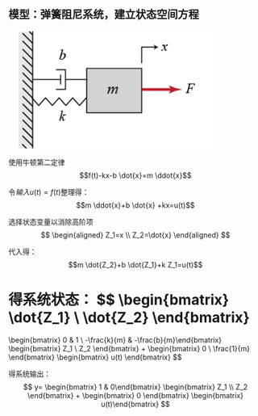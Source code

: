 ## 模型：弹簧阻尼系统，建立状态空间方程
![](pic/1.png)

使用牛顿第二定律
$$f(t)-kx-b \dot{x}=m \ddot{x}$$

令$输入 u(t)=f(t)$整理得：
$$m \ddot{x}+b \dot{x} +kx=u(t)$$

选择状态变量以消除高阶项
$$
\begin{aligned}
Z_1=x \\
Z_2=\dot{x}
\end{aligned}
$$

代入得：
$$m \dot{Z_2}+b \dot{Z_1}+k Z_1=u(t)$$

得系统状态：
$$
\begin{bmatrix} \dot{Z_1} \\ \dot{Z_2} \end{bmatrix}
=
\begin{bmatrix} 0 & 1 \\ -\frac{k}{m} & -\frac{b}{m}\end{bmatrix}
\begin{bmatrix} Z_1 \\ Z_2 \end{bmatrix}
+
\begin{bmatrix} 0 \\ \frac{1}{m} \end{bmatrix}
\begin{bmatrix} u(t) \end{bmatrix}
$$

得系统输出：
$$
y=
\begin{bmatrix} 1 & 0\end{bmatrix}
\begin{bmatrix} Z_1 \\ Z_2 \end{bmatrix}
+
\begin{bmatrix} 0 \end{bmatrix}
\begin{bmatrix} u(t)\end{bmatrix}
$$




















